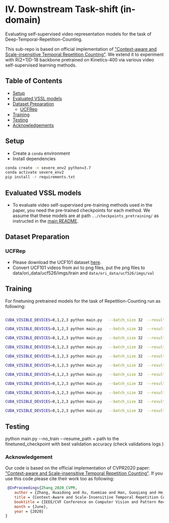 # IV. Downstream Task-shift (in-domain)

Evaluating self-supervised video representation models for the task of Deep-Temporal-Repetition-Counting.

This sub-repo is based on official implementation of ["Context-aware and Scale-insensitive Temporal Repetition Counting"](https://github.com/Xiaodomgdomg/Deep-Temporal-Repetition-Counting). We extend it to experiment with R(2+1)D-18 backbone pretrained on Kinetics-400 via various video self-supervised learning methods.

## Table of Contents

* [Setup](#setup)
* [Evaluated VSSL models](#evaluated-vssl-models)
* [Dataset Preparation](#dataset-preparation)
    * [UCFRep](#ucfrep)
* [Training](#training)
* [Testing](#testing)
* [Acknowledgements](#acknowledgements)

## Setup

* Create a `conda` environment
* Install dependencies
```sh
conda create -n severe_env2 python=3.7
conda activate severe_env2
pip install -r requirements.txt 
```

## Evaluated VSSL models

* To evaluate video self-supervised pre-training methods used in the paper, you need the pre-trained checkpoints for each method. We assume that these models are at  path `../checkpoints_pretraining/` as instructed in the [main README](../README.md).

## Dataset Preparation

### UCFRep
* Please download the UCF101 dataset [here](http://crcv.ucf.edu/data/UCF101.php).
* Convert UCF101 videos from avi to png files, put the png files to data/ori_data/ucf526/imgs/train and `data/ori_data/ucf526/imgs/val`

## Training
For finetuning pretrained models for the task of Repetition-Counting run as following:

```bash

CUDA_VISIBLE_DEVICES=0,1,2,3 python main.py   --batch_size 32  --result_path results/r2+1d_18_from_scratch  --pretext_model_name scratch

CUDA_VISIBLE_DEVICES=0,1,2,3 python main.py   --batch_size 32  --result_path results/r2+1d_18_kinetics_pretrained_selavi  --pretext_model_name selavi  --pretext_model_path ../checkpoints_pretraining/selavi/selavi_kinetics.pth 

CUDA_VISIBLE_DEVICES=0,1,2,3 python main.py   --batch_size 32  --result_path results/r2+1d_18_kinetics_pretrained_pretext_contrast  --pretext_model_name pretext_contrast --pretext_model_path ../checkpoints_pretraining/pretext_contrast/pcl_r2p1d_res_ssl.pt

CUDA_VISIBLE_DEVICES=0,1,2,3 python main.py   --batch_size 32  --result_path results/r2+1d_18_kinetics_pretrained_avid_cma  --pretext_model_name avid_cma  --pretext_model_path ../checkpoints_pretraining/avid_cma/avid_cma_ckpt-ep20.pth.tar

CUDA_VISIBLE_DEVICES=0,1,2,3 python main.py   --batch_size 32  --result_path results/r2+1d_18_kinetics_pretrained_moco  --pretext_model_name moco --pretext_model_path ../checkpoints_pretraining/moco/checkpoint_0199.pth.tar

CUDA_VISIBLE_DEVICES=0,1,2,3 python main.py   --batch_size 32  --result_path results/r2+1d_18_kinetics_pretrained_video_moco  --pretext_model_name video_moco --pretext_model_path ../checkpoints_pretraining/video_moco/r2plus1D_checkpoint_0199.pth.tar

CUDA_VISIBLE_DEVICES=0,1,2,3 python main.py   --batch_size 32  --result_path results/r2+1d_18_kinetics_pretrained_ctp  --pretext_model_name ctp --pretext_model_path ../checkpoints_pretraining/ctp/snellius_r2p1d18_ctp_k400_epoch_90.pth

CUDA_VISIBLE_DEVICES=0,1,2,3 python main.py   --batch_size 32  --result_path results/r2+1d_18_kinetics_pretrained_rspnet_snellius  --pretext_model_name rspnet --pretext_model_path ../checkpoints_pretraining/rspnet/snellius_checkpoint_epoch_200.pth.tar

CUDA_VISIBLE_DEVICES=0,1,2,3 python main.py   --batch_size 32  --result_path results/r2+1d_18_kinetics_pretrained_tclr  --pretext_model_name tclr --pretext_model_path ../checkpoints_pretraining/tclr/rpd18kin400.pth

CUDA_VISIBLE_DEVICES=0,1,2,3 python main.py   --batch_size 32  --result_path results/r2+1d_18_kinetics_pretrained_gdt  --pretext_model_name gdt --pretext_model_path ../checkpoints_pretraining/gdt/gdt_K400.pth

CUDA_VISIBLE_DEVICES=0,1,2,3 python main.py   --batch_size 32  --result_path results/r2+1d_18_kinetics_pretrained_full_supervision  --pretext_model_name supervised --pretext_model_path ../checkpoints_pretraining/fully_supervised_kinetics/r2plus1d_18-91a641e6.pth 

```

## Testing

python main.py --no_train --resume_path = path to the finetuned_checkpoint with best validation accuracy (check validations logs )

### Acknowledgement
 Our code is based on the official implementation of CVPR2020 paper: ["Context-aware and Scale-insensitive Temporal Repetition Counting"](https://github.com/Xiaodomgdomg/Deep-Temporal-Repetition-Counting). If you use this code please cite their work too as following:

```bibtex
 @InProceedings{Zhang_2020_CVPR,
    author = {Zhang, Huaidong and Xu, Xuemiao and Han, Guoqiang and He, Shengfeng},
    title = {Context-Aware and Scale-Insensitive Temporal Repetition Counting},
    booktitle = {IEEE/CVF Conference on Computer Vision and Pattern Recognition (CVPR)},
    month = {June},
    year = {2020}
} 


